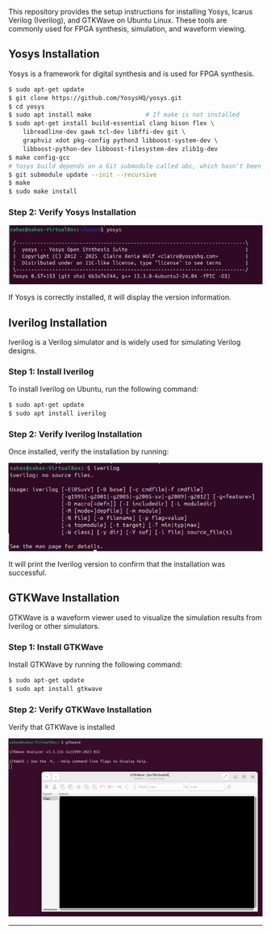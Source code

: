 This repository provides the setup instructions for installing Yosys, Icarus Verilog (Iverilog), and GTKWave on Ubuntu Linux. These tools are commonly used for FPGA synthesis, simulation, and waveform viewing.

## Yosys Installation

Yosys is a framework for digital synthesis and is used for FPGA synthesis.

```bash
$ sudo apt-get update
$ git clone https://github.com/YosysHQ/yosys.git
$ cd yosys
$ sudo apt install make               # If make is not installed
$ sudo apt-get install build-essential clang bison flex \
    libreadline-dev gawk tcl-dev libffi-dev git \
    graphviz xdot pkg-config python3 libboost-system-dev \
    libboost-python-dev libboost-filesystem-dev zlib1g-dev
$ make config-gcc
# Yosys build depends on a Git submodule called abc, which hasn't been initialized yet. You need to run the following command before running make
$ git submodule update --init --recursive
$ make 
$ sudo make install
```

### Step 2: Verify Yosys Installation

![Yosys Screenshot](Week0/yosys_download.png)

If Yosys is correctly installed, it will display the version information.

## Iverilog Installation

Iverilog is a Verilog simulator and is widely used for simulating Verilog designs.

### Step 1: Install Iverilog

To install Iverilog on Ubuntu, run the following command:

```bash
$ sudo apt-get update
$ sudo apt install iverilog
```

### Step 2: Verify Iverilog Installation

Once installed, verify the installation by running:

![Iverilog Screenshot](Week0/iverilog_download.png)

It will print the Iverilog version to confirm that the installation was successful.


## GTKWave Installation

GTKWave is a waveform viewer used to visualize the simulation results from Iverilog or other simulators.

### Step 1: Install GTKWave

Install GTKWave by running the following command:

```bash
$ sudo apt-get update
$ sudo apt install gtkwave
```

### Step 2: Verify GTKWave Installation

Verify that GTKWave is installed

![GTKWave Screenshot](Week0/gtkwave_download.png)

---
